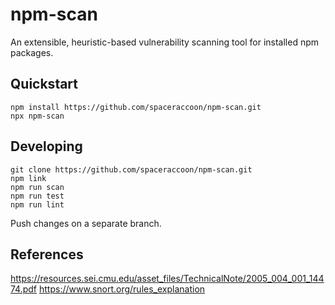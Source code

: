 # npm-scan
An extensible, heuristic-based vulnerability scanning tool for installed npm packages.

## Quickstart
```
npm install https://github.com/spaceraccoon/npm-scan.git
npx npm-scan
```

## Developing
```
git clone https://github.com/spaceraccoon/npm-scan.git
npm link
npm run scan
npm run test
npm run lint
```
Push changes on a separate branch.

## References
https://resources.sei.cmu.edu/asset_files/TechnicalNote/2005_004_001_14474.pdf
https://www.snort.org/rules_explanation